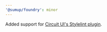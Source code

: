 ```yaml
---
'@sumup/foundry': minor
---
```


Added support for [Circuit UI's Stylelint plugin](https://circuit.sumup.com/?path=/docs/packages-stylelint-plugin-circuit-ui--docs).
